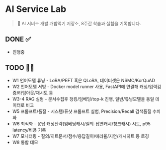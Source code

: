 # AI Service Lab

> 🐶 AI 서비스 개발 개밥먹기 저장소, 8주간 학습과 실험을 기록합니다.

## DONE ✅
- 진행중

## TODO 🏃‍♂️
- W1 언어모델 튜닝 - LoRA/PEFT 혹은 QLoRA, 데이터셋은 NSMC/KorQuAD
- W2 언어모델 서빙 - Docker model runner 사용, FastAPI에 연결해 캐싱/입력검증/타임아웃/재시도 등
- W3-4 RAG 실험 - 문서수집후 청킹/임베딩/top-k 진행, 일반/튜닝모델을 동일 데이터로 비교
- W5 프롬프트/품질 - 시스템/퓨샷 프롬프트 실험, Precision/Recall 검색품질 수치화
- W6 최적화 - 응답 캐싱전략(임베딩캐시/질의-답변캐시/청크캐시) 시도, p95 latency/비용 기록
- W7 모니터링 - 질의/히트문서/점수/응답길이/에러율/지연/캐시히트 등 로깅
- W8 통합 데모 
